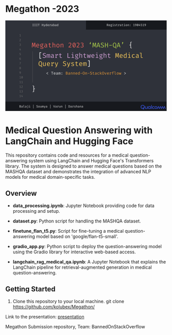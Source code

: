 # Megathon -2023
![](https://github.com/kolubex/Megathon/blob/master/asset/BannerImage.png)
# Medical Question Answering with LangChain and Hugging Face

This repository contains code and resources for a medical question-answering system using LangChain and Hugging Face's Transformers library. The system is designed to answer medical questions based on the MASHQA dataset and demonstrates the integration of advanced NLP models for medical domain-specific tasks.

## Overview

- **data_processing.ipynb**: Jupyter Notebook providing code for data processing and setup.

- **dataset.py**: Python script for handling the MASHQA dataset.

- **finetune_flan_t5.py**: Script for fine-tuning a medical question-answering model based on 'google/flan-t5-small'.

- **gradio_app.py**: Python script to deploy the question-answering model using the Gradio library for interactive web-based access.

- **langchain_rag_medical_qa.ipynb**: A Jupyter Notebook that explains the LangChain pipeline for retrieval-augmented generation in medical question-answering.

## Getting Started

1. Clone this repository to your local machine.
git clone https://github.com/kolubex/Megathon/

Link to the presentation: [presentation](https://docs.google.com/presentation/d/1SC4bvgDbV8k7Hmw7x5RwvKaaQU1aUgkrqUeFG0YFrPM/edit?usp=sharing)


Megathon Submission repository, Team: BannedOnStackOverflow
